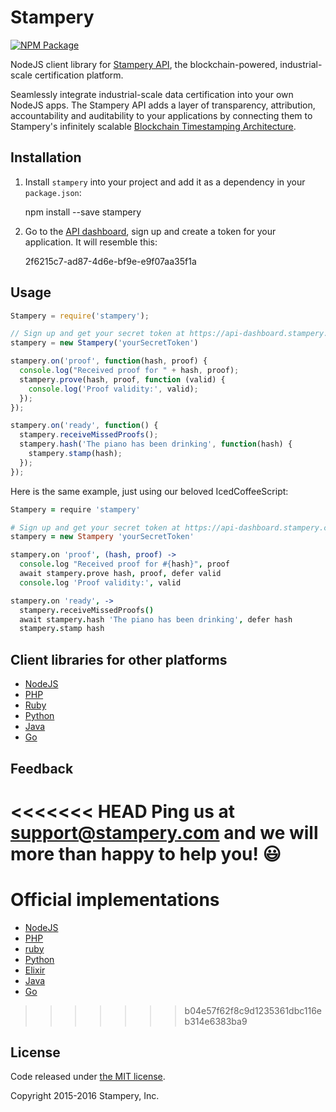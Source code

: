 # Stampery

[![NPM Package](https://img.shields.io/npm/v/stampery.svg?style=flat-square)](https://www.npmjs.org/package/stampery)

NodeJS client library for [Stampery API](https://stampery.com/api), the blockchain-powered, industrial-scale certification platform.

Seamlessly integrate industrial-scale data certification into your own NodeJS apps. The Stampery API adds a layer of transparency, attribution, accountability and auditability to your applications by connecting them to Stampery's infinitely scalable [Blockchain Timestamping Architecture](https://stampery.com/tech).

## Installation

  1. Install `stampery` into your project and add it as a dependency in your `package.json`:

        npm install --save stampery

  2. Go to the [API dashboard](https://api-dashboard.stampery.com), sign up and create a token for your application. It will resemble this:

        2f6215c7-ad87-4d6e-bf9e-e9f07aa35f1a

## Usage

```javascript
Stampery = require('stampery');

// Sign up and get your secret token at https://api-dashboard.stampery.com
stampery = new Stampery('yourSecretToken')

stampery.on('proof', function(hash, proof) {
  console.log("Received proof for " + hash, proof);
  stampery.prove(hash, proof, function (valid) {
    console.log('Proof validity:', valid);
  });
});

stampery.on('ready', function() {
  stampery.receiveMissedProofs();
  stampery.hash('The piano has been drinking', function(hash) {
    stampery.stamp(hash);
  });
});
```

Here is the same example, just using our beloved IcedCoffeeScript:

```coffeescript
Stampery = require 'stampery'

# Sign up and get your secret token at https://api-dashboard.stampery.com
stampery = new Stampery 'yourSecretToken'

stampery.on 'proof', (hash, proof) ->
  console.log "Received proof for #{hash}", proof
  await stampery.prove hash, proof, defer valid
  console.log 'Proof validity:', valid

stampery.on 'ready', ->
  stampery.receiveMissedProofs()
  await stampery.hash 'The piano has been drinking', defer hash
  stampery.stamp hash
```

## Client libraries for other platforms
- [NodeJS](https://github.com/stampery/node)
- [PHP](https://github.com/stampery/php)
- [Ruby](https://github.com/stampery/ruby)
- [Python](https://github.com/stampery/python)
- [Java](https://github.com/stampery/java)
- [Go](https://github.com/stampery/go)

## Feedback

<<<<<<< HEAD
Ping us at [support@stampery.com](mailto:support@stampery.com) and we will more than happy to help you! 😃
=======
# Official implementations
- [NodeJS](https://github.com/stampery/node)
- [PHP](https://github.com/stampery/php)
- [ruby](https://github.com/stampery/ruby)
- [Python](https://github.com/stampery/python)
- [Elixir](https://github.com/stampery/elixir)
- [Java](https://github.com/stampery/java)
- [Go](https://github.com/stampery/go)
>>>>>>> b04e57f62f8c9d1235361dbc116eb314e6383ba9


## License

Code released under
[the MIT license](https://github.com/stampery/node/blob/master/LICENSE).

Copyright 2015-2016 Stampery, Inc.
